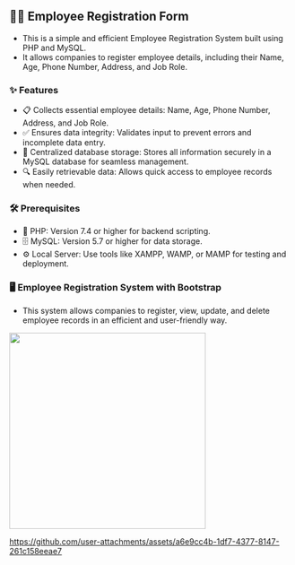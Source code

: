 ## 👩‍💼 Employee Registration Form
- This is a simple and efficient Employee Registration System built using PHP and MySQL.
- It allows companies to register employee details, including their Name, Age, Phone Number, Address, and Job Role.

### ✨ Features
- 📋 Collects essential employee details: Name, Age, Phone Number, Address, and Job Role.
- ✅ Ensures data integrity: Validates input to prevent errors and incomplete data entry.
- 💾 Centralized database storage: Stores all information securely in a MySQL database for seamless management.
- 🔍 Easily retrievable data: Allows quick access to employee records when needed.
  
### 🛠️ Prerequisites
- 🐘 PHP: Version 7.4 or higher for backend scripting.
- 🗄️ MySQL: Version 5.7 or higher for data storage.
- ⚙️ Local Server: Use tools like XAMPP, WAMP, or MAMP for testing and deployment.
     
### 🖥️ Employee Registration System with Bootstrap
- This system allows companies to register, view, update, and delete employee records in an efficient and user-friendly way.

<img src="https://github.com/user-attachments/assets/911ded00-c784-4b1a-bc5f-4d8f6bdd6482" height=350>


https://github.com/user-attachments/assets/a6e9cc4b-1df7-4377-8147-261c158eeae7

